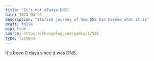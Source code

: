 ```yaml
---
title: "It's not always DNS"
date: 2024-04-21
description: "Storied journey of how DNS has become what it is"
draft: false
wip: true
source: https://changelog.com/podcast/581
type: listens
---
```


It's been 0 days since it was DNS.
